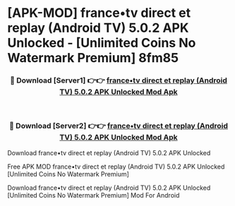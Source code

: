 # [APK-MOD] france•tv   direct et replay (Android TV) 5.0.2 APK Unlocked - [Unlimited Coins No Watermark Premium] 8fm85



<div align="center">
<h3>🔴 Download [Server1] 👉👉 <a href="https://momento.my/?title=france•tv___direct_et_replay_(Android_TV)_5.0.2_APK_Unlocked">france•tv   direct et replay (Android TV) 5.0.2 APK Unlocked Mod Apk</a></h3><br>

<h3>🔴 Download [Server2] 👉👉 <a href="https://momento.my/?title=france•tv___direct_et_replay_(Android_TV)_5.0.2_APK_Unlocked">france•tv   direct et replay (Android TV) 5.0.2 APK Unlocked Mod Apk</a></h3>
</div>



Download france•tv   direct et replay (Android TV) 5.0.2 APK Unlocked 

Free APK MOD france•tv   direct et replay (Android TV) 5.0.2 APK Unlocked [Unlimited Coins No Watermark Premium]

Download france•tv   direct et replay (Android TV) 5.0.2 APK Unlocked [Unlimited Coins No Watermark Premium] Mod For Android
